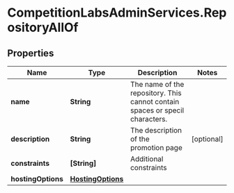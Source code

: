 # CompetitionLabsAdminServices.RepositoryAllOf

## Properties

Name | Type | Description | Notes
------------ | ------------- | ------------- | -------------
**name** | **String** | The name of the repository. This cannot contain spaces or specil characters. | 
**description** | **String** | The description of the promotion page | [optional] 
**constraints** | **[String]** | Additional constraints | 
**hostingOptions** | [**HostingOptions**](HostingOptions.md) |  | 



